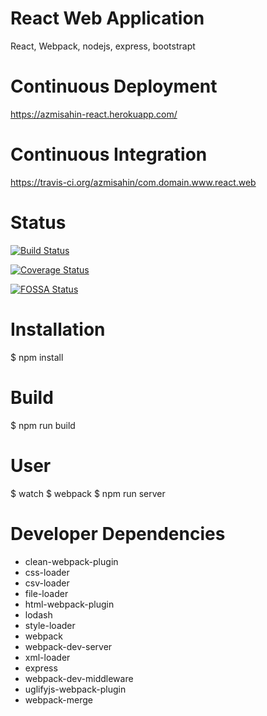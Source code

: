 # React Web Application
React, Webpack, nodejs, express, bootstrapt

# Continuous Deployment
https://azmisahin-react.herokuapp.com/

# Continuous Integration
https://travis-ci.org/azmisahin/com.domain.www.react.web

# Status
[![Build Status](https://travis-ci.org/azmisahin/com.domain.www.react.web.svg?branch=master)](https://travis-ci.org/azmisahin/com.domain.www.react.web)

[![Coverage Status](https://coveralls.io/repos/github/azmisahin/com.domain.www.react.web/badge.svg?branch=master)](https://coveralls.io/github/azmisahin/com.domain.www.react.web?branch=master)

[![FOSSA Status](https://app.fossa.io/api/projects/git%2Bgithub.com%2Fazmisahin%2Fcom.domain.www.react.web.svg?type=large)](https://app.fossa.io/projects/git%2Bgithub.com%2Fazmisahin%2Fcom.domain.www.react.web?ref=badge_large)


# Installation
$ npm install

# Build
$ npm run build

# User
$ watch
$ webpack
$ npm run server

# Developer Dependencies
- clean-webpack-plugin
- css-loader
- csv-loader
- file-loader
- html-webpack-plugin
- lodash
- style-loader
- webpack
- webpack-dev-server
- xml-loader
- express
- webpack-dev-middleware
- uglifyjs-webpack-plugin
- webpack-merge

